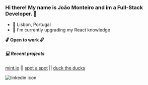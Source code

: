 ### Hi there! My name is João Monteiro and im a Full-Stack Developer. 👋

- 📍 Lisbon, Portugal
- 🌱 I'm currently upgrading my React knowledge

**🔓 Open to work 🔓**

##### 💻 Recent projects

[mint.io](https://mint-io.netlify.app/) ||
[spot a spot](https://spot-a-spot.herokuapp.com/) ||
[duck the ducks](https://duck-the-ducks.netlify.app/)




![linkedin icon](https://cdn.iconscout.com/icon/free/png-128/linkedin-2752135-2284952.png)

<!--
**joamonteiro/joamonteiro** is a ✨ _special_ ✨ repository because its `README.md` (this file) appears on your GitHub profile.

Here are some ideas to get you started:

- 
-->
